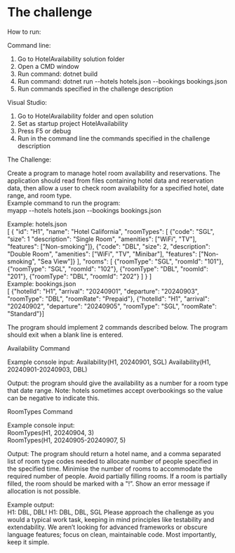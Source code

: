 ﻿# The challenge

How to run:

Command line:
1. Go to HotelAvailability solution folder 
2. Open a CMD window 
3. Run command: dotnet build
4. Run command: dotnet run --hotels hotels.json --bookings bookings.json
5. Run commands specified in the challenge description

Visual Studio:
1. Go to HotelAvailability folder and open solution
2. Set as startup project HotelAvailability
3. Press F5 or debug 
4. Run in the command line the commands specified in the challenge description




The Challenge: 
 
Create a program to manage hotel room availability and reservations. The application should read from files containing hotel data and reservation data, then allow a user to check room availability for a specified hotel, date range, and room type.  
Example command to run the program:  
myapp --hotels hotels.json --bookings bookings.json   
 
Example: hotels.json  
[ { "id": "H1", "name": "Hotel California", "roomTypes": [ {"code": "SGL", “size”: 1 "description": "Single Room", "amenities": ["WiFi", "TV"], "features": ["Non-smoking"]}, {"code": "DBL", "size": 2, "description": "Double Room", "amenities": ["WiFi", "TV", "Minibar"], "features": ["Non-smoking", "Sea View"]} ], "rooms": [ {"roomType": "SGL", "roomId": "101"}, {"roomType": "SGL", "roomId": "102"}, {"roomType": "DBL", "roomId": "201"}, {"roomType": "DBL", "roomId": "202"} ] } ]   
Example: bookings.json  
[ {"hotelId": "H1", "arrival": "20240901", "departure": "20240903", "roomType": "DBL", "roomRate": "Prepaid"}, {"hotelId": "H1", "arrival": "20240902", "departure": "20240905", "roomType": "SGL", "roomRate": "Standard"}]   
 
The program should implement 2 commands described below. 
The program should exit when a blank line is entered.  
 
Availability Command 
 
Example console input: 
Availability(H1, 20240901, SGL) 
Availability(H1, 20240901-20240903, DBL)    
 
Output: the program should give the availability as a number for a room type that date range. Note: hotels sometimes accept overbookings so the value can be negative to indicate this. 
 
RoomTypes Command 
 
Example console input:  
RoomTypes(H1, 20240904, 3)  
RoomTypes(H1, 20240905-20240907, 5)  
 
Output: The program should return a hotel name, and a comma separated list of room type codes needed to allocate number of people specified in the specified time. Minimise the number of rooms to accommodate the required number of people. Avoid partially filling rooms. If a room is partially filled, the room should be marked with a "!”. 
Show an error message if allocation is not possible. 
 
Example output:   
H1: DBL, DBL! 
H1: DBL, DBL, SGL 
 Please approach the challenge as you would a typical work task, keeping in mind principles like testability and extendability. We aren’t looking for advanced frameworks or obscure language features; focus on clean, maintainable code. Most importantly, keep it simple.
 